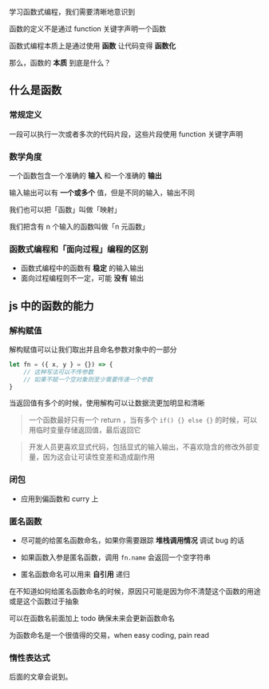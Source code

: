 学习函数式编程，我们需要清晰地意识到

函数的定义不是通过 function 关键字声明一个函数

函数式编程本质上是通过使用 **函数** 让代码变得 **函数化**

那么，函数的 **本质** 到底是什么？

## 什么是函数

### 常规定义

一段可以执行一次或者多次的代码片段，这些片段使用 function 关键字声明

### 数学角度

一个函数包含一个准确的 **输入** 和一个准确的 **输出**

输入输出可以有 **一个或多个** 值，但是不同的输入，输出不同

我们也可以把「函数」叫做「映射」

我们把含有 n 个输入的函数叫做「n 元函数」

### 函数式编程和「面向过程」编程的区别

- 函数式编程中的函数有 **稳定** 的输入输出
- 面向过程编程则不一定，可能 **没有** 输出

## js 中的函数的能力

### 解构赋值

解构赋值可以让我们取出并且命名参数对象中的一部分

```js
let fn = ({ x, y } = {}) => {
    // 这种写法可以不传参数
    // 如果不赋一个空对象则至少需要传递一个参数
}
```

当返回值有多个的时候，使用解构可以让数据流更加明显和清晰

> 一个函数最好只有一个 return ，当有多个 `if() {} else {}` 的时候，可以用临时变量存储返回值，最后返回它

> 开发人员更喜欢显式代码，包括显式的输入输出，不喜欢隐含的修改外部变量，因为这会让可读性变差和造成副作用

### 闭包

- 应用到偏函数和 curry 上

### 匿名函数

- 尽可能的给匿名函数命名，如果你需要跟踪 **堆栈调用情况** 调试 bug 的话

- 如果函数入参是匿名函数，调用 `fn.name` 会返回一个空字符串

- 匿名函数命名可以用来 **自引用** 递归

在不知道如何给匿名函数命名的时候，原因只可能是因为你不清楚这个函数的用途或是这个函数过于抽象

可以在函数名前面加上 todo 确保未来会更新函数命名

为函数命名是一个很值得的交易，when easy coding, pain read

### 惰性表达式

后面的文章会说到。